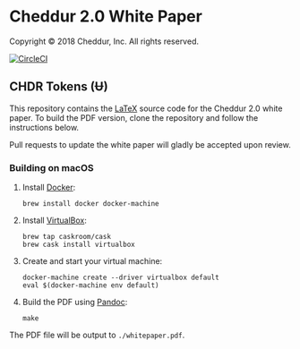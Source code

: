 # Cheddur 2.0 White Paper

Copyright © 2018 Cheddur, Inc.  All rights reserved.

[![CircleCI](https://circleci.com/gh/cheddur/whitepaper.svg?style=shield)](https://circleci.com/gh/cheddur/whitepaper)

## CHDR Tokens (Ʉ)

This repository contains the [LaTeX](https://www.latex-project.org/)
source code for the Cheddur 2.0 white paper. To build the PDF version, clone the
repository and follow the instructions below.

Pull requests to update the white paper will gladly be accepted upon review.

### Building on macOS

1. Install [Docker](https://www.docker.com/):

    ```shell
    brew install docker docker-machine
    ```

2. Install [VirtualBox](https://www.virtualbox.org/):

    ```shell
    brew tap caskroom/cask
    brew cask install virtualbox
    ```

3. Create and start your virtual machine:

    ```shell
    docker-machine create --driver virtualbox default
    eval $(docker-machine env default)
    ```

4. Build the PDF using [Pandoc](https://pandoc.org/):

    ```shell
    make
    ```

The PDF file will be output to `./whitepaper.pdf`.
